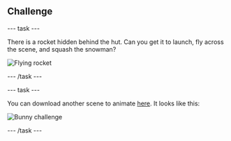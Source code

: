 ## Challenge

--- task ---

There is a rocket hidden behind the hut. Can you get it to launch, fly across the scene, and squash the snowman?

![Flying rocket](images/blender-flying-rocket.png)

--- /task ---

--- task ---

You can download another scene to animate [here](resources/bunny-challenge.blend). It looks like this:

![Bunny challenge](images/blender-bunny-challenge.png)

--- /task --- 